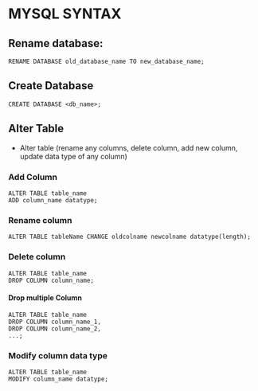 

# MYSQL SYNTAX

## Rename database:

```
RENAME DATABASE old_database_name TO new_database_name;   
```
 

## Create Database
```
CREATE DATABASE <db_name>;
```

## Alter Table

- Alter table (rename any columns, delete column, add new column, update data type of any column)
### Add Column

```
ALTER TABLE table_name
ADD column_name datatype;
```

### Rename column
```
ALTER TABLE tableName CHANGE oldcolname newcolname datatype(length);
```
### Delete column
```
ALTER TABLE table_name
DROP COLUMN column_name;
```
#### Drop multiple Column
```
ALTER TABLE table_name
DROP COLUMN column_name_1,
DROP COLUMN column_name_2,
...;
```
### Modify column data type
```
ALTER TABLE table_name    
MODIFY column_name datatype;  
```